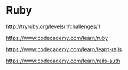 #  Ruby  



http://tryruby.org/levels/1/challenges/1



https://www.codecademy.com/learn/ruby


https://www.codecademy.com/learn/learn-rails


https://www.codecademy.com/learn/rails-auth















